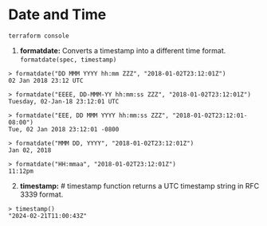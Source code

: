 # Date and Time

```terraform console```

1. **formatdate:** Converts a timestamp into a different time format.
```formatdate(spec, timestamp)```
```
> formatdate("DD MMM YYYY hh:mm ZZZ", "2018-01-02T23:12:01Z")
02 Jan 2018 23:12 UTC
```
```
> formatdate("EEEE, DD-MMM-YY hh:mm:ss ZZZ", "2018-01-02T23:12:01Z")
Tuesday, 02-Jan-18 23:12:01 UTC
```
```
> formatdate("EEE, DD MMM YYYY hh:mm:ss ZZZ", "2018-01-02T23:12:01-08:00")
Tue, 02 Jan 2018 23:12:01 -0800
```
```
> formatdate("MMM DD, YYYY", "2018-01-02T23:12:01Z")
Jan 02, 2018
```
```
> formatdate("HH:mmaa", "2018-01-02T23:12:01Z")
11:12pm
```
2. **timestamp:** # timestamp function returns a UTC timestamp string in RFC 3339 format.
```
> timestamp()
"2024-02-21T11:00:43Z"
```
